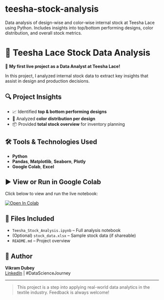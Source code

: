 # teesha-stock-analysis
Data analysis of design-wise and color-wise internal stock at Teesha Lace using Python. Includes insights into top/bottom performing designs, color distribution, and overall stock metrics.

# 🧵 Teesha Lace Stock Data Analysis

🚀 **My first live project as a Data Analyst at Teesha Lace!**

In this project, I analyzed internal stock data to extract key insights that assist in design and production decisions.

## 🔍 Project Insights

- 📈 Identified **top & bottom performing designs**
- 🎨 Analyzed **color distribution per design**
- 📦 Provided **total stock overview** for inventory planning

## 🛠️ Tools & Technologies Used

- **Python**
- **Pandas**, **Matplotlib**, **Seaborn**, **Plotly**
- **Google Colab**, **Excel**

## ▶️ View or Run in Google Colab

Click below to view and run the live notebook:

[![Open In Colab](https://colab.research.google.com/assets/colab-badge.svg)](https://colab.research.google.com/drive/1qlOzTz4_Xe9n6WRsuOkhJuIJGkDOULoZ?usp=sharing)

## 📁 Files Included

- `Teesha_Stock_Analysis.ipynb` – Full analysis notebook
- (Optional) `stock_data.xlsx` – Sample stock data (if shareable)
- `README.md` – Project overview

## 👤 Author

**Vikram Dubey**  
[LinkedIn](https://www.linkedin.com/in/vikramdubey) | #DataScienceJourney

---

> This project is a step into applying real-world data analytics in the textile industry. Feedback is always welcome!

